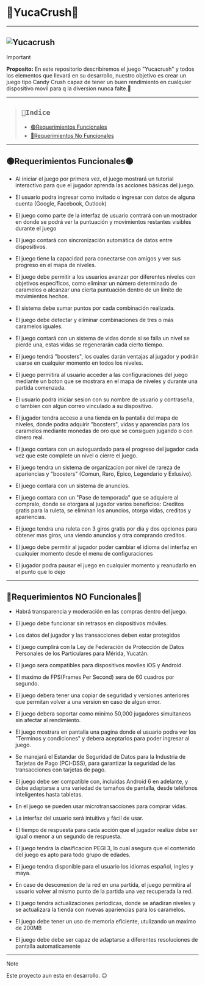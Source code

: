 # 🐆YucaCrush🐆
---
![Yucacrush](https://github.com/user-attachments/assets/1c2d54c4-de3d-4f7b-96e3-2d93accecd1f)
---
>[!Important]
> **Proposito:** En este repositorio describiremos el juego "Yucacrush" y todos los elementos que llevará en su desarrollo, nuestro objetivo es crear un juego tipo Candy Crush capaz de tener un buen rendimiento en cualquier dispositivo movil para q la diversion nunca falte.🐣
---
>## `📝Indice`
>- [🟢Requerimientos Funcionales](#requerimientos-funcionales)
>- [🔴Requerimientos No Funcionales](#requerimientos-no-funcionales)

---
## 🟢**Requerimientos Funcionales**🟢
- Al iniciar el juego por primera vez, el juego mostrará un tutorial interactivo para que el jugador aprenda las acciones básicas del juego.

- El usuario podra ingresar como invitado o ingresar con datos de alguna cuenta (Google, Facebook, Outlook)

- El juego como parte de la interfaz de usuario contrará con un mostrador en donde se podrá ver la puntuación y movimientos restantes visibles durante el juego 
   
- El juego contará con sincronización automática de datos entre dispositivos. 
   
- El juego tiene la capacidad para conectarse con amigos y  ver sus progreso en el mapa de niveles.

- El juego debe permitir a los usuarios avanzar por diferentes niveles con objetivos específicos, como eliminar un número determinado de caramelos o alcanzar una cierta puntuación dentro de un límite de movimientos hechos.
  
- El sistema debe sumar puntos por cada combinación realizada.

-  El juego debe detectar y eliminar combinaciones de tres o más caramelos iguales.

- El juego contará con un sistema de vidas donde si se falla un nivel se pierde una, estas vidas se regenerarán cada cierto tiempo.

- El juego tendrá "boosters", los cuales darán ventajas al jugador y podrán usarse en cualquier momento en todos los niveles.

- El juego permitira al usuario acceder a las configuraciones del juego mediante un boton que se mostrara en el mapa de niveles y durante una partida comenzada. 

- El usuario podra iniciar sesion con su nombre de usuario y contraseña, o tambien con algun correo vinculado a su dispositivo. 

- El jugador tendra acceso a una tienda en la pantalla del mapa de niveles, donde podra adquirir "boosters", vidas y aparencias para los caramelos mediante monedas de oro que se consiguen jugando o con dinero real.

- El juego contara con un autoguardado para el progreso del jugador cada vez que este complete un nivel o cierre el juego.

- El juego tendra un sistema de organizacion por nivel de rareza de apariencias y "boosters" (Comun, Raro, Epico, Legendario y Exlusivo).

- El juego contara con un sistema de anuncios.

- El juego contara con un "Pase de temporada" que se adquiere al compralo, donde se otorgara al jugador varios beneficios: Creditos gratis para la ruleta, se eliminan los anuncios, otorga vidas, creditos y apariencias.

- El juego tendra una ruleta con 3 giros gratis por dia y dos opciones para obtener mas giros, una viendo anuncios y otra comprando creditos.

- El juego debe permitir al jugador poder cambiar el idioma del interfaz en cualquier momento desde el menu de configuraciones

- El jugador podra pausar el juego en cualquier momento y reanudarlo en el punto que lo dejo 
---
## 🔴**Requerimientos NO Funcionales**🔴
- Habrá transparencia y moderación en las compras dentro del juego.
  
- El juego debe funcionar sin retrasos en dispositivos móviles.
  
- Los datos del jugador y las transacciones deben estar protegidos

- El juego cumplirá con la Ley de Federación de Protección de Datos Personales de los Particulares para Mérida, Yucatán.

- El juego sera compatibles para dispositivos moviles iOS y Android.

- El maximo de FPS(Frames Per Second) sera de 60 cuadros por segundo.

- El juego debera tener una copiar de seguridad y versiones anteriores que permitan volver a una version en caso de algun error.

- El juego debera soportar como minimo 50,000 jugadores simultaneos sin afectar al rendimiento.

- El juego mostrara en pantalla una pagina donde el usuario podra ver los "Terminos y condiciones" y debera aceptarlos para poder ingresar al juego.

- Se manejará el Estandar de Seguridad de Datos para la Industria de Tarjetas de Pago (PCI-DSS), para garantizar la seguridad de las transacciones con tarjetas de pago.

- El juego debe ser compatible con, incluidas Android 6 en adelante, y debe adaptarse a una variedad de tamaños de pantalla, desde teléfonos inteligentes hasta tabletas.

- En el juego se pueden usar microtransacciones para comprar vidas. 

- La interfaz del usuario será intuitiva y fácil de usar.

- El tiempo de respuesta para cada acción que el jugador realize debe ser igual o menor a un segundo de respuesta.

- El juego tendra la clasificacion PEGI 3, lo cual asegura que el contenido del juego es apto para todo grupo de edades.

- El juego tendra disponible para el usuario los idiomas español, ingles y maya. 

- En caso de desconexion de la red en una partida, el juego permitira al usuario volver al mismo punto de la partida una vez recuperada la red. 

- El juego tendra actualizaciones periodicas, donde se añadiran niveles y se actualizara la tienda con nuevas apariencias para los caramelos.

- El juego debe tener un uso de memoria eficiente, utulizando un maximo de 200MB

- El juego debe debe ser capaz de adaptarse a diferentes resoluciones de pantalla automaticamente 

---
>[!Note]
>Este proyecto aun esta en desarrollo. ☹︎
